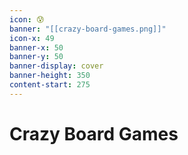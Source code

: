 ```yaml
---
icon: 😰
banner: "[[crazy-board-games.png]]"
icon-x: 49
banner-x: 50
banner-y: 50
banner-display: cover
banner-height: 350
content-start: 275
---
```


# Crazy Board Games
